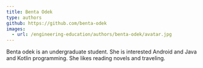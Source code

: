 ```yaml
---
title: Benta Odek
type: authors
github: https://github.com/benta-odek
images:
  - url: /engineering-education/authors/benta-odek/avatar.jpg
---
```

Benta odek is an undergraduate student. She is interested Android and Java and Kotlin programming. She likes reading novels and traveling.
